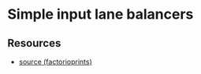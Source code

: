 # Simple input lane balancers

## Resources

- [source (factorioprints)](https://factorioprints.com/view/-KueBFbovf7EpMFUr3g0)
